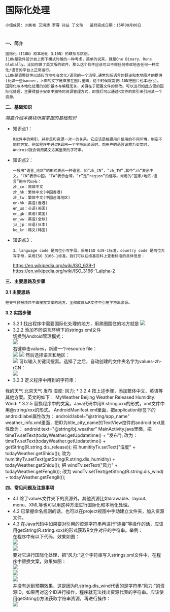 # 国际化处理


    小组成员: 刘彬彬 艾海涛 罗霄 孙丛 丁文玲   最终完成日期：15年00月00日
# 

**一、简介**

    国际化（I18N）和本地化（L10N）的联系与区别。
    I18N是软件设计自上而下模式时候的一种考虑，简单的说来，就是One Binary，Runs Globally。比如你做了英文版的软件，那么这个软件应该可以不做任何修改地去任何一种文化/语言的平台上正常运行。
    L10N是调整软件以适应当地社会文化/语言的一个流程,通常包括语言的翻译和本地图片的提供(比如一些banner，上面的文字是直接在图片里面，这个时候就需要L10N把图片也本地化)。
    国际化与本地化处理的知识基本与编程无关，关键在于配置文件的修改。可以进行如此方便的国际化处理，主要得益于安卓中独特的资源管理方式，即我们可以通过R文件的索引来引用某一个资源。

**二、基础知识**

*简要介绍本模块所需掌握的基础知识*
   
* 知识点1：

      R文件中的索引，并非是和资源一对一的关系。它应该是根据用户使用的不同环境，制定不同的方案。例如程序中通过R调用一个字符串资源时，而用户的语言设置为英文时，Android就会调用英文方案里面的字符串。

* 知识点2：

      一般用“语言_地区”的形式表示一种语言，如“zh_CN”，“zh_TW”,其中“zh”表示中文，“CN”表示中国，“TW”表示台湾，“r”是“region”的缩写。常用的“国家/地区-语言”缩写代码有：
      zh_cn：简体中文
      zh_hk：繁体中文(中国香港)  
      zh_tw：繁体中文(中国台湾地区)
      en-hk：英语(香港)
      en_us：英语(美国)
      en_gb：英语(英国)
      en_ww：英语(全球)
      ja_jp：日语(日本)
      ko_kr：韩文(韩国)


* 知识点3：

      3、language code 是两位小写字母，采用ISO 639-1标准，country code 是两位大写字母，采用ISO 3166-1标准。我们可以在维基百科上查看标准的具体信息：  
    https://en.wikipedia.org/wiki/ISO_639-1  
    https://en.wikipedia.org/wiki/ISO_3166-1_alpha-2



**三、主要思路及步骤**

**3.1 主要思路**

    把天气预报项目中直接写文案的地方，全部改成从R文件中引用字符串资源。

**3.2 实践步骤**

*   3.2.1 找出程序中需要国际化处理的地方，用黑圈围住的地方就是
![](g11n_1.png)
*   3.2.2 添加不同语言环境下的strings.xml文件    
切换到Android管理模式：  
![](g11n_13.png)  
右键单击values，新建一个resource file：  
![](g11n_2.png)
![](g11n_3.png)
然后选择语言和地区：  
![](g11n_4.png)
可以输入关键词搜索。选择了之后，自动创建的文件夹名字为values-zh-rCN：  
![](g11n_5.png)
*   3.2.3 定义程序中用到的字符串：  
<?xml version="1.0" encoding="utf-8"?>  
<resources>  
    <string name="app_name">我的天气</string>  
    <string name="bj_weather">北京天气</string>  
    <string name="dis_release">发布</string>  
    <string name="dis_humidity">湿度:</string>  
    <string name="dis_wind">风力:</string>  
</resources>  
*   3.2.4 按上述步骤，添加繁体中文、英语等其他方案。英文的如下：  
<?xml version="1.0" encoding="utf-8"?>
<resources>
    <string name="app_name">MyWeather</string>
    <string name="bj_weather">Beijing Weather</string>
    <string name="dis_release"> Released</string>
    <string name="dis_humidity">Humidity:</string>
    <string name="dis_wind">Wind:</string>
</resources>
*   3.2.5 替换程序中的文案。Java代码中用R.string.xxx的形式，xml文件中用@string/xxx的形式。  
AndroidManifest.xml里面，把application标签下的android:label属性改为：
android:label="@string/app_name"  
weather_info.xml里面，把ID为title_city_name的TextView控件的android:text属性改为：  
android:text="@string/bj_weather"  
MainActivity.java里面，把  
timeTv.setText(todayWeather.getUpdatetime() + "发布");  
改为：  
timeTv.setText(todayWeather.getUpdatetime() + getString(R.string.dis_release));  
把  
humitityTv.setText("湿度" + todayWeather.getShidu());  
改为  
humitityTv.setText(getString(R.string.dis_humidity) + todayWeather.getShidu());  
把  
windTv.setText("风力" + todayWeather.getFengli());  
改为  
windTv.setText(getString(R.string.dis_wind) + todayWeather.getFengli());

**四、常见问题及注意事项**

*   4.1 除了values文件夹下的资源外，其他资源比如drawable、layout、menu、XML等也可以用这种方法进行国际化和本地化处理。
*   4.2 已掌握命名规则的话，也可以在project视图中手动建立文件夹，加入资源文件。
*   4.3 在Java代码中如果要对引用的资源字符串再进行“连接”等操作的话，应该用getString(R.string.xxx)的形式获取R文件对应的字符串。举例：  
在程序中有以下代码，效果如图：    
![](g11n_7.png)  
![](g11n_8.png)  
要对它进行国际化处理，把“风力:”这个字符串写入strings.xml文件中，在程序中替换文案，效果如图：  
![](g11n_9.png)  
![](g11n_10.png)  
![](g11n_11.png)  
并没有达到预期效果，这是因为R.string.dis_wind代表的是字符串“风力:”的资源ID，如果再对这个ID进行操作，程序就无法找出资源代表的字符串。应该使用getString()方法获取字符串资源，再进行操作：  
![](g11n_12.png)